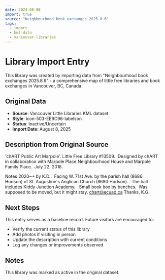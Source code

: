 ```yaml
---
date: 2024-08-08
import: true
source: "Neighbourhood book exchanges 2025.8.6"
tags:
  - import
  - kml-data
  - vancouver-libraries
---
```


# Library Import Entry

This library was created by importing data from "Neighbourhood book exchanges 2025.8.6" - a comprehensive map of little free libraries and book exchanges in Vancouver, BC, Canada.

## Original Data

- **Source**: Vancouver Little Libraries KML dataset
- **Style**: icon-503-EE9C96-labelson
- **Status**: Inactive/Uncertain
- **Import Date**: August 8, 2025

## Description from Original Source

'chART Public Art Marpole'.
Little Free Library #13509.  Designed by chART in collaboration with Marpole Place Neighbourhood House and Marpole Family Place.  July 22, 2018.

Notes 2020~+ by K.D.:  Facing W. 71st Ave. by the parish hall (8686 Hudson) of St. Augustine's Anglican Church (8680 Hudson).  
The hall includes Kiddy Junction Academy.  
Small book box by benches.  Was supposed to be moved, but it might stay.
chart@ecuad.ca
Thanks, K.G.



## Next Steps

This entry serves as a baseline record. Future visitors are encouraged to:
- Verify the current status of this library
- Add photos if visiting in person
- Update the description with current conditions
- Log any changes or improvements observed

## Notes

This library was marked as active in the original dataset.
